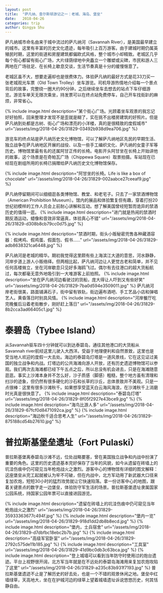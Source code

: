 ```yaml
---
layout: post
title:  "萨凡纳、查尔斯顿游记之一：老城、海岛、堡垒"
date:   2018-04-26
categories: trip
author: Qingya Shu
---
```


萨凡纳城市命名由来于城中流过的萨凡纳河（Savannah River），是美国最早建立的城市。这里有丰富的历史文化遗迹，每年吸引上百万游客。由于建城时期仍属英殖民时期，这里的街道和房屋建筑都偏欧式风格，整个城市小却精致。老城区几乎每个街心都留有街心广场，大片绿荫绿地中央矗立一个雕塑或尖碑，市民和游人三两地在广场驻足、在长椅上歇息交谈，生活节奏真是十分的缓慢惬意了。

老城区虽不大，想要走遍却也是很费体力。体验萨凡纳的最好方式是花33刀买一张老城观光车票（Old Town Trolley）坐车游览。司机导游热情地介绍每一个景点背后的故事，完整绕一圈大约90分钟，之后继续坐车去想去的站点下车仔细游览。游览车单天无限次乘坐，持发票可以在终点站免费停车，自己开车找街趴的麻烦，非常省心。

{% include image.html description="某个街心广场。光顾着坐车观景的我忘记好好拍照，回来整理才发现不是歪就是糊了，实在挑不出楼房建筑的好照片。但是萨凡纳到处都是古树、街心广场和漂亮的小洋楼，真的是很精致的度假城市" url="/assets/img/2018-04-26/31829-03492b938d9ea706.jpg" %}

游览车的终点站是萨凡纳历史文化博物馆，可以了解萨凡纳地区先民的早期生活、独立战争在萨凡纳地区开展的战役、以及一些手工编织文化、萨凡纳的女童子军等历史。博物馆里最有名的还属阿甘正传的长椅。电影开头阿甘坐在长椅上开始讲他的故事，这个场景是在奇帕瓦广场（Chippewa Square）取景拍摄。车站现在已经现在剧组所用的长椅已捐赠给萨凡纳历史文化博物馆保存。

{% include image.html description="阿甘坐的长椅。Life is like a box of chocolate" url="/assets/img/2018-04-26/31829-002aabce27ceeaf9.jpg" %}

萨凡纳停留期间可以细细逛各类博物馆、教堂、和老宅子。只去了一家禁酒博物馆（American Prohibition Museum）。馆内的展品和体验繁复但有趣，穿着打扮20世纪初模样的工作人员会上前耐心讲解和互动。想了解美国曾经短暂而诡异的禁酒历史的值得一逛。
{% include image.html description="进门就是热闹的禁酒时期反酒运动，蜡像和音效非常逼真，体验真心不错" url="/assets/img/2018-04-26/31829-d308b8cb79cc0d75.jpg" %}

{% include image.html description="禁酒时期，街头小贩秘密兜售各种藏酒容器：假烤鸡、假鸡蛋、假面包、假书……" url="/assets/img/2018-04-26/31829-adb8638321ca6448.jpg" %}

萨凡纳河是老城的精华。期初我觉得这里颇有些上海滨江大道的意思，河水静静，河岸步道上游人小贩络绎。但两相比起，萨凡纳河边让人更觉古老和简单，并不见任何高楼耸立，坐在河岸歇息只见好多海鸥飞过。偶尔有去往港口的超大货船航过，每次都毫无意外地吸引到一大堆游客上前拍照。
{% include image.html description="坐在萨凡纳河边看驶过的货船，庞大得让人吓到又有些好笑" url="/assets/img/2018-04-26/31829-7ba0d594e3509011.jpg" %}
萨凡纳河岸老街很美，路面铺满石子，街中留有铁轨，街边遍布酒吧、手工艺品小店和弹唱艺人。黄昏落日时别具风情。
{% include image.html description="河岸餐厅吃完晚餐后沿着老街散步，刚好赶上落日" url="/assets/img/2018-04-26/31829-8b2cca3ad66405c1.jpg" %}

# 泰碧岛（Tybee Island）
从Savannah驱车四十分钟就可以到达泰碧岛，通往其他港口的大货船从Savannah river航经这里儿驶入大西洋。受益于地理便利和自然景致，这里也是受当地人欢迎的度假一大去处。海边的泰碧岛灯塔是一道风景线，它在这见证过美国的独立战争和内战。灯塔边的公共海滩向游人开放，还有历史遗迹博物馆可以参观。我们两次去海滩都已经下午五点之后，所以总没有机会进去，只是在海滩随意逛逛。事实上沙滩本身并不怎么好，沙子质感（脚感）粗糙，整个地方虽有清理和扫沙的迹象，但仍然有很多硬化的沙石和长草的沙丘，总体景致并不美观。只是一点很棒：这里有很多沙滩秋千。如果想享受蓝天白云海风海浪，在沙滩秋千上消磨时光真是很快意了。
{% include image.html description="泰碧岛灯塔" url="/assets/img/2018-04-26/31829-8f05f2927e43bce9.jpg" %}
{% include image.html description="海鸟比游人多" url="/assets/img/2018-04-26/31829-67fcf0d8471092ca.jpg" %}
{% include image.html description="海边秋千适合思考人生" url="/assets/img/2018-04-26/31829-875188cd54b27610.jpg" %}

# 普拉斯基堡垒遗址（Fort Pulaski）
普拉斯基堡离泰碧岛沙滩不远，位处战略要塞，曾在美国独立战争和内战中扮演了重要的角色。这里的历史遗迹基本完好保存了当年的风貌，如今从遗留在砖墙上的坑洼伤痕中仍可窥见当年枪炮战火之激烈。游客中心的博物馆有详细的图文解释：这座堡垒从完工起就被认为牢不可破，但在内战中，北方军动用了新武器大口径来复加农炮，短短30小时的猛烈攻势就让它快速陷落。拿一份访客中心的地图，跟着关键景点的数字走一边堡垒，体验防守军生活的场景。普拉斯基堡遗址隶属国家公园系统，持国家公园年票可以直接进园游览。

{% include image.html description="遗留在砖墙上的坑洼伤痕中仍可窥见当年枪炮战火之激烈" url="/assets/img/2018-04-26/31829-35933363677c494f.jpg" %}
{% include image.html description="堡内一览" url="/assets/img/2018-04-26/31829-918d1dd2db8b8ecd.jpg" %}
{% include image.html description="堡内，士兵宿舍" url="/assets/img/2018-04-26/31829-d7dbfbc18ebc2b7b.jpg" %}
{% include image.html description="高级军官卧室" url="/assets/img/2018-04-26/31829-2792c575de11b185.jpg" %}
{% include image.html description="工具室" url="/assets/img/2018-04-26/31829-41d9bc0db3c63bca.jpg" %}
{% include image.html description="登上城墙可以看到当年防守时使用过的炮台遗迹。平台上视野很开阔，北方军当年就是在不远处的泰碧岛海滩用来复加农炮攻陷了这里" url="/assets/img/2018-04-26/31829-a235c83b931f7193.jpg" %}
普拉斯基堡遗迹不止是了解历史的好去处，也是一个不错的观景休闲之地。堡垒中红墙绿草，天高地大，坐在在护城河边的绿草上望着城墙遗址诉说悠悠历史，何其恬静自由。

